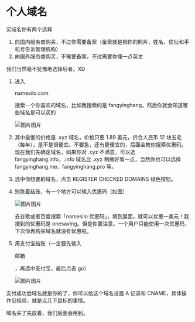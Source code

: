 # 个人域名

买域名你有两个选择

1. 向国内服务商购买，不过你需要备案（备案就是把你的照片、姓名、住址和手机号告诉管理机构）
2. 向国外服务商购买，不需要备案，不过需要你懂一点英文

我们当然毫不犹豫地选择后者。XD

1. 进入

    

   namesilo.com

    

   搜索一个你喜欢的域名，比如我搜索的是 fangyinghang，然后你就会知道哪些域名是可以买的

   ![图片](https://video.jirengu.com/FveCV0ykavYv1iC6xNCiJ9b-W1h9)图片

2. 其中最低的价格是 .xyz 域名，价格只要 1.89 美元，折合人民币 12 块五毛（每年），是不是很便宜。不要急，还有更便宜的，后面会教你搜索优惠码。现在我们先确定域名，如果你对 .xyz 不满意，可以选 fangyinghang.info，.info 域名比 .xyz 稍微好看一点，当然你也可以选择 fangyinghang.me、fangyinghang.pro 等。

3. 选中你想要的域名，点击 REGISTER CHECKED DOMAINS 绿色按钮。

4. 别急着结账，有一个地方可以输入优惠码（如图）

   ![图片](https://video.jirengu.com/Fi5Xw_11N5eu5GGLK7MvvczgA4gw)图片

   去谷歌或者百度搜索「namesilo 优惠码」，填到里面，就可以优惠一美元！我搜到的优惠码是 onesaving。但是你要注意，一个用户只能使用一次优惠码，下次你再购买域名就没有优惠啦。

5. 用支付宝结账（一定要先输入

   邮箱

   ，再选中支付宝，最后点击 go）

   ![图片](https://video.jirengu.com/Fl_jkOSIOkZq9-fFI1EMdZ7hnzH-)图片

支付成功后域名就是你的了，你可以给这个域名设置 A 记录和 CNAME，具体操作见视频，就是点几下鼠标的事情。

域名买了先放着，我们后面会用到。